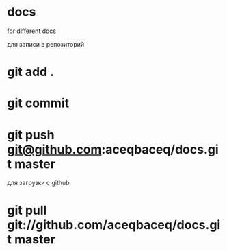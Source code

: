﻿# docs
for different docs


для записи в репозиторий
# git add .
# git commit
# git push git@github.com:aceqbaceq/docs.git master

для загрузки с github
# git pull git://github.com/aceqbaceq/docs.git master

